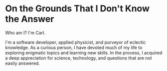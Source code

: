 # On the Grounds That I Don't Know the Answer
Who am I? I'm Carl.

I'm a software developer, applied physicist, and purveyor of eclectic knowledge.
As a curious person, I have devoted much of my life to exploring enigmatic
    topics and learning new skills.
In the process, I acquired a deep appreciation for science, technology,
    and questions that are not easily answered.
